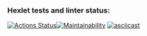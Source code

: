 ### Hexlet tests and linter status:
[![Actions Status](https://github.com/mccman1519/backend-project-44/workflows/hexlet-check/badge.svg)](https://github.com/mccman1519/backend-project-44/actions)[![Maintainability](https://api.codeclimate.com/v1/badges/9c99c366ee86687fd9eb/maintainability)](https://codeclimate.com/github/mccman1519/backend-project-44/maintainability)
[![asciicast](https://asciinema.org/a/JMsy1LfjdO0y2QaaA8jVGCJbn.svg)](https://asciinema.org/a/JMsy1LfjdO0y2QaaA8jVGCJbn)
